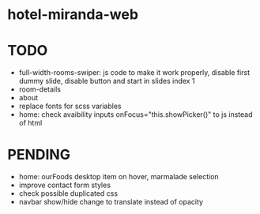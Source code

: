 # hotel-miranda-web

# TODO

- full-width-rooms-swiper: js code to make it work properly, disable first dummy slide, disable button and start in slides index 1
- room-details
- about
- replace fonts for scss variables
- home: check avaibility inputs onFocus="this.showPicker()" to js instead of html

# PENDING

- home: ourFoods desktop item on hover, marmalade selection
- improve contact form styles
- check possible duplicated css
- navbar show/hide change to translate instead of opacity